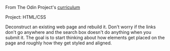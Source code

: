 From The Odin Project's [curriculum](http://www.theodinproject.com/web-development-101/html-css)

Project: HTML/CSS

Deconstruct an existing web page and rebuild it. 
Don't worry if the links don't go anywhere and the search box doesn't do anything when you submit it. 
The goal is to start thinking about how elements get placed on the page and roughly how they get styled and aligned. 